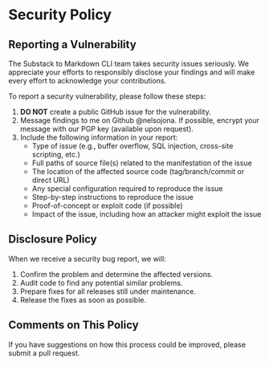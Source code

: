 # Security Policy

## Reporting a Vulnerability

The Substack to Markdown CLI team takes security issues seriously. We appreciate your efforts to responsibly disclose your findings and will make every effort to acknowledge your contributions.

To report a security vulnerability, please follow these steps:

1. **DO NOT** create a public GitHub issue for the vulnerability.
2. Message findings to me on Github @nelsojona. If possible, encrypt your message with our PGP key (available upon request).
3. Include the following information in your report:
   - Type of issue (e.g., buffer overflow, SQL injection, cross-site scripting, etc.)
   - Full paths of source file(s) related to the manifestation of the issue
   - The location of the affected source code (tag/branch/commit or direct URL)
   - Any special configuration required to reproduce the issue
   - Step-by-step instructions to reproduce the issue
   - Proof-of-concept or exploit code (if possible)
   - Impact of the issue, including how an attacker might exploit the issue

## Disclosure Policy

When we receive a security bug report, we will:

1. Confirm the problem and determine the affected versions.
2. Audit code to find any potential similar problems.
3. Prepare fixes for all releases still under maintenance.
4. Release the fixes as soon as possible.

## Comments on This Policy

If you have suggestions on how this process could be improved, please submit a pull request.
